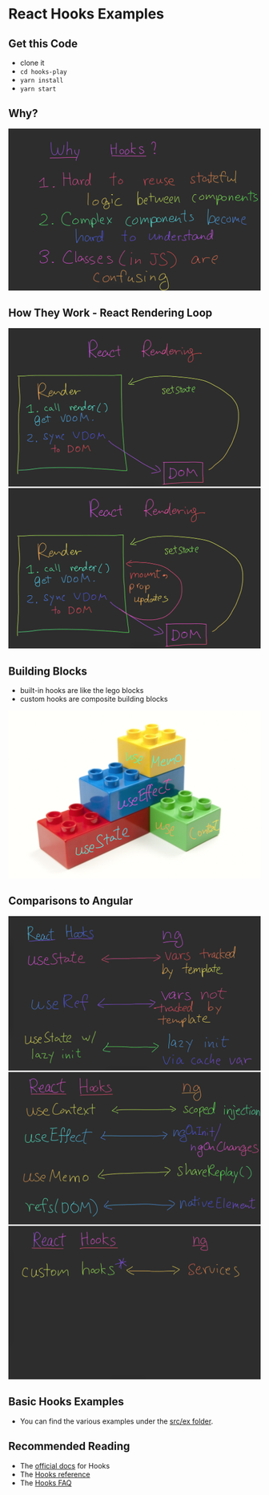 # React Hooks Examples

## Get this Code

* clone it
* `cd hooks-play`
* `yarn install`
* `yarn start`

## Why?

![Why Hooks?](slides/01-why-hooks.png)

## How They Work - React Rendering Loop

![React Rendering ](slides/02-react-rendering.png)
![React Rendering 2](slides/03-react-rendering-2.png)

## Building Blocks

* built-in hooks are like the lego blocks
* custom hooks are composite building blocks

![Building Blocks](slides/03B-building-blocks.png)

## Comparisons to Angular

![Hooks vs ng 1](slides/04-hooks-vs-ng-1.png)
![Hooks vs ng 2](slides/05-hooks-vs-ng-2.png)
![Hooks vs ng 3](slides/06-hooks-vs-ng-3.png)

## Basic Hooks Examples

* You can find the various examples under the [src/ex folder](src/ex).

## Recommended Reading

* The [official docs](https://reactjs.org/docs/hooks-intro.html) for Hooks
* The [Hooks reference](https://reactjs.org/docs/hooks-reference.html)
* The [Hooks FAQ](https://reactjs.org/docs/hooks-faq.html)